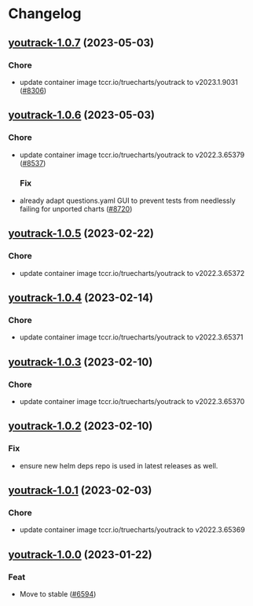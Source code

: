 # Changelog



## [youtrack-1.0.7](https://github.com/truecharts/charts/compare/youtrack-1.0.6...youtrack-1.0.7) (2023-05-03)

### Chore

- update container image tccr.io/truecharts/youtrack to v2023.1.9031 ([#8306](https://github.com/truecharts/charts/issues/8306))
  
  


## [youtrack-1.0.6](https://github.com/truecharts/charts/compare/youtrack-1.0.5...youtrack-1.0.6) (2023-05-03)

### Chore

- update container image tccr.io/truecharts/youtrack to v2022.3.65379 ([#8537](https://github.com/truecharts/charts/issues/8537))
  
  ### Fix

- already adapt questions.yaml GUI to prevent tests from needlessly failing for unported charts ([#8720](https://github.com/truecharts/charts/issues/8720))
  
  


## [youtrack-1.0.5](https://github.com/truecharts/charts/compare/youtrack-1.0.4...youtrack-1.0.5) (2023-02-22)

### Chore

- update container image tccr.io/truecharts/youtrack to v2022.3.65372
  
  


## [youtrack-1.0.4](https://github.com/truecharts/charts/compare/youtrack-1.0.3...youtrack-1.0.4) (2023-02-14)

### Chore

- update container image tccr.io/truecharts/youtrack to v2022.3.65371
  
  


## [youtrack-1.0.3](https://github.com/truecharts/charts/compare/youtrack-1.0.2...youtrack-1.0.3) (2023-02-10)

### Chore

- update container image tccr.io/truecharts/youtrack to v2022.3.65370
  
  


## [youtrack-1.0.2](https://github.com/truecharts/charts/compare/youtrack-1.0.1...youtrack-1.0.2) (2023-02-10)

### Fix

- ensure new helm deps repo is used in latest releases as well.
  
  


## [youtrack-1.0.1](https://github.com/truecharts/charts/compare/youtrack-1.0.0...youtrack-1.0.1) (2023-02-03)

### Chore

- update container image tccr.io/truecharts/youtrack to v2022.3.65369
  
  


## [youtrack-1.0.0](https://github.com/truecharts/charts/compare/youtrack-0.0.3...youtrack-1.0.0) (2023-01-22)

### Feat

- Move to stable ([#6594](https://github.com/truecharts/charts/issues/6594))
  
  